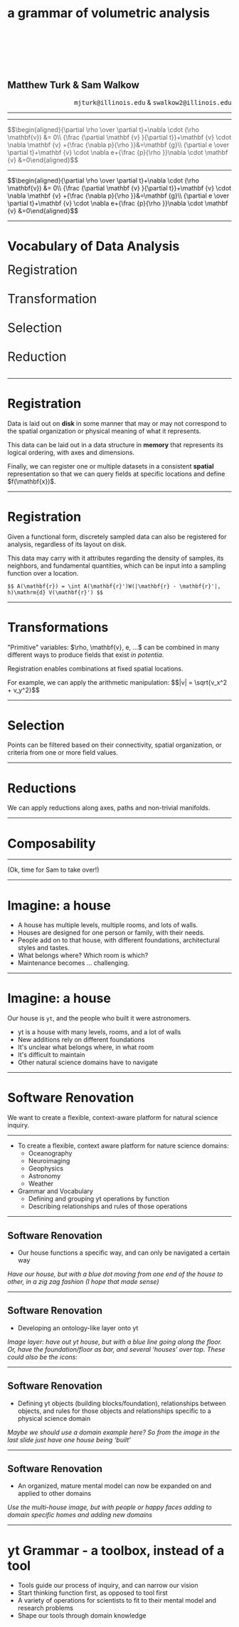 <!-- .slide: class="titleslide" -->

# a grammar of volumetric analysis

<div style="height: 6.0em;"></div>

## Matthew Turk & Sam Walkow

<p style="text-align: right;" data-markdown=true><tt>mjturk@illinois.edu</tt> & <tt>swalkow2@illinois.edu</tt></p>

---

<!-- .slide: data-background-image="images/clouds.jpg"
             data-background-size="cover" data-background-repeat="none" -->

---

<!-- .slide: data-background-image="https://upload.wikimedia.org/wikipedia/commons/b/bd/Kelvin_Helmholz_wave_clouds.jpg"
             data-background-size="cover" data-background-repeat="none" class="full" -->

<div class="multiCol">
<div class="col" data-markdown=true>
</div>
<div class="col fragment fade-in" style="opacity:0.7;background-color: white;" data-markdown=true>
$$\begin{aligned}{\partial \rho  \over \partial t}+\nabla \cdot (\rho \mathbf{v}) &= 0\\
{\frac {\partial \mathbf {v} }{\partial t}}+\mathbf {v} \cdot \nabla \mathbf {v} +{\frac {\nabla p}{\rho }}&=\mathbf {g}\\
{\partial e \over \partial t}+\mathbf {v} \cdot \nabla e+{\frac {p}{\rho }}\nabla \cdot \mathbf {v} &=0\end{aligned}$$
</div>
</div>

<!--<p class="mediumtext centered"><a href="https://commons.wikimedia.org/wiki/File:Kelvin_Helmholz_wave_clouds.jpg">Brocken Inaglory [CC BY-SA 4.0], via Wikimedia Commons</a></p> -->

---

<div class="multiCol">
<div class="col">
<div class="fig-container" data-style="height: 600px;" data-file="figures/kh_example.html" data-markdown=true>
</div>
</div>
<div class="col" data-markdown=true>
$$\begin{aligned}{\partial \rho  \over \partial t}+\nabla \cdot (\rho \mathbf{v}) &= 0\\
{\frac {\partial \mathbf {v} }{\partial t}}+\mathbf {v} \cdot \nabla \mathbf {v} +{\frac {\nabla p}{\rho }}&=\mathbf {g}\\
{\partial e \over \partial t}+\mathbf {v} \cdot \nabla e+{\frac {p}{\rho }}\nabla \cdot \mathbf {v} &=0\end{aligned}$$
</div>
</div>

---

# Vocabulary of Data Analysis

<div class="appearing_row" style="margin-top: 1em;">
  <div class="fragment" data-fragment-index=1>
  <div class="right_align">
    <span><i class="fas fa-align-right fa-5x"></i></span>
  </div>
  </div>
  <div class="fragment" data-fragment-index=1>
  <div class="left_align" style="font-size: 200%;">
    Registration
  </div>
  </div>
</div>

<br clear="all"/>

<div class="appearing_row" style="margin-top: 1em;">
  <div class="fragment" data-fragment-index=2>
  <div class="right_align">
    <span><i class="fas fa-calculator fa-5x"></i></span>
  </div>
  </div>
  <div class="fragment" data-fragment-index=2>
  <div class="left_align" style="font-size: 200%;">
    Transformation
  </div>
  </div>
</div>

<br clear="all"/>

<div class="appearing_row" style="margin-top: 1em;">
  <div class="fragment" data-fragment-index=3>
  <div class="right_align">
    <span><i class="fas fa-object-group fa-5x"></i></span>
  </div>
  </div>
  <div class="fragment" data-fragment-index=3>
  <div class="left_align" style="font-size: 200%;">
    Selection
  </div>
  </div>
</div>

<br clear="all"/>

<div class="appearing_row" style="margin-top: 1em;">
  <div class="fragment" data-fragment-index=4>
  <div class="right_align">
    <span><i class="fas fa-mortar-pestle fa-5x"></i></span>
  </div>
  <div class="fragment" data-fragment-index=4>
  <div class="left_align" style="font-size: 200%;">
    Reduction
  </div>
  </div>
</div>

<br clear="all"/>

---

<div class="multiCol">
<div class="col">

# Registration

<p class="fragment">Data is laid out on <b>disk</b> in some manner that may or may not correspond to the spatial organization or physical meaning of what it represents.</p>

<p class="fragment">This data can be laid out in a data structure in <b>memory</b> that represents its logical ordering, with axes and dimensions.</p>

<p class="fragment">Finally, we can register one or multiple datasets in a consistent <b>spatial</b> representation so that we can query fields at specific locations and define $f(\mathbf{x})$.</p>

</div>

<div class="col">
<div class="fig-container" data-file="figures/volume_layout.html" data-preload data-style="height: 600px;">
</div>
</div>
</div>

---

<div class="multiCol">
<div class="col">

# Registration

<p class="fragment">Given a functional form, discretely sampled data can also be registered for analysis, regardless of its layout on disk.</p>

<div class="fragment" data-markdown=true>
<p>This data may carry with it attributes regarding the density of samples, its neighbors, and fundamental quantities, which can be input into a sampling function over a location.</p>

`$$ A(\mathbf{r}) = \int A(\mathbf{r}')W(|\mathbf{r} - \mathbf{r}'|, h)\mathrm{d} V(\mathbf{r}') $$`
</div>

</div>

<div class="col">
<div class="fig-container" data-file="figures/particle_layout.html" data-preload data-style="height: 600px;">
</div>
</div>
</div>


---

<div class="multiCol">
<div class="col">
<div class="fig-container" data-file="figures/galaxy_transformations.html" data-preload data-style="height: 768px;">
</div>
</div>
<div class="col" data-markdown=true>

# Transformations

<p class="fragment">"Primitive" variables: $\rho, \mathbf{v}, e, ...$ can be combined in many different ways to produce fields that exist <i>in potentia</i>.</p>
<p class="fragment">Registration enables combinations at fixed spatial locations.</p>
<p class="fragment">For example, we can apply the arithmetic manipulation:
$$|v| = \sqrt{v_x^2 + v_y^2}$$
</p>
</div>
</div>

---

<div class="multiCol">
<div class="col" data-markdown=true>

# Selection

<p>Points can be filtered based on their connectivity, spatial organization, or criteria from one or more field values.</p>
</div>
<div class="col">
<div class="fig-container" data-file="figures/kh_operations.html" data-preload data-style="height: 768px;">
</div>
</div>
</div>

---

# Reductions

We can apply reductions along axes, paths and non-trivial manifolds.

<div class="fig-container" data-file="figures/kh_path.html" data-preload data-style="height: 600px;">
</div>

---

# Composability

<div class="fig-container" data-file="figures/cosmology.html" data-preload data-style="height: 768px;">

---

(Ok, time for Sam to take over!)

---

# Imagine: a house

<div class="multiCol" data-markdown>
<div class="col">
<ul>
<li class="fragment">A house has multiple levels, multiple rooms, and lots of walls.</li>
<li class="fragment">Houses are designed for one person or family, with their needs.</li>
<li class="fragment">People add on to that house, with different foundations, architectural styles and tastes.</li>
<li class="fragment">What belongs where?  Which room is which?</li>
<li class="fragment">Maintenance becomes ... challenging.</li>
</ul>
</div>

<div class="col">
<div class="fig-container" data-file="figures/house.html" data-preload data-style="height: 600px;">
</div>
</div>

</div>

---

# Imagine: a house

Our house is `yt`, and the people who built it were astronomers.

* yt is a house with many levels, rooms, and a lot of walls
* New additions rely on different foundations
* It's unclear what belongs where, in what room
* It's difficult to maintain
* Other natural science domains have to navigate

---

# Software Renovation

We want to create a flexible, context-aware platform for natural science inquiry.

<span class="fragment"><i class="fas fa-globe-africa fa-5x"></i></span>
<span class="fragment"><i class="fas fa-bolt fa-5x"></i></span>
<span class="fragment"><i class="fas fa-brain fa-5x"></i></span>
<span class="fragment"><i class="fas fa-water fa-5x"></i></span>
<span class="fragment"><i class="fas fa-star fa-5x"></i></span>

---

 * To create a flexible, context aware platform for nature science domains:
   * Oceanography
   * Neuroimaging
   * Geophysics
   * Astronomy
   * Weather
 * Grammar and Vocabulary
   * Defining and grouping yt operations by function
   * Describing relationships and rules of those operations

---

## Software Renovation

* Our house functions a specific way, and can only be navigated a certain way

*Have our house, but with a blue dot moving from one end of the house to other, in a zig zag fashion (I hope that made sense)*

---

## Software Renovation

* Developing an ontology-like layer onto yt

*Image layer: have out yt house, but with a blue line going along the floor. Or, have the foundation/floor as bar, and several ‘houses’ over top. These could also be the icons:*

---

## Software Renovation

* Defining yt objects (building blocks/foundation), relationships between objects, and rules for those objects and relationships specific to a physical science domain

*Maybe we should use a domain example here? So from the image in the last slide just have one house being ‘built’*

---

## Software Renovation

* An organized, mature mental model can now be expanded on and applied to other domains

*Use the multi-house image, but with people or happy faces adding to domain specific homes and adding new domains*

---

# yt Grammar - a toolbox, instead of a tool

* Tools guide our process of inquiry, and can narrow our vision
* Start thinking function first, as opposed to tool first
* A variety of operations for scientists to fit to their mental model and research problems
* Shape our tools through domain knowledge
